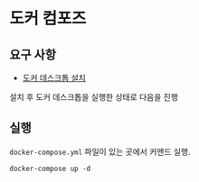 # 도커 컴포즈

## 요구 사항

- [도커 데스크톱 설치](https://www.docker.com/products/docker-desktop/)

설치 후 도커 데스크톱을 실행한 상태로 다음을 진행

## 실행

`docker-compose.yml` 파일이 있는 곳에서 커맨드 실행.

```shell
docker-compose up -d
```
